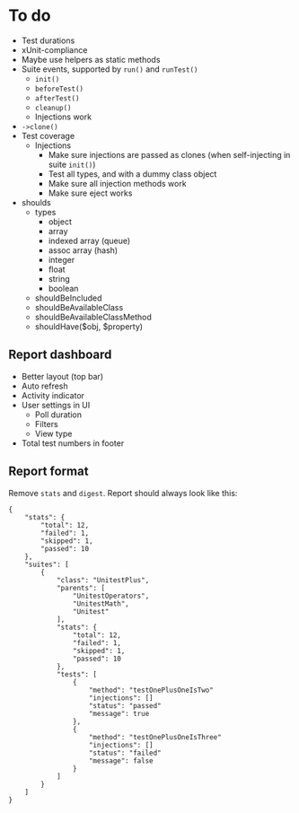 
# To do

- Test durations
- xUnit-compliance
- Maybe use helpers as static methods
- Suite events, supported by `run()` and `runTest()`
	- `init()`
	- `beforeTest()`
	- `afterTest()`
	- `cleanup()`
	- Injections work
- `->clone()`
- Test coverage
	- Injections
		- Make sure injections are passed as clones (when self-injecting in suite `init()`)
		- Test all types, and with a dummy class object
		- Make sure all injection methods work
		- Make sure eject works
- shoulds
	- types
		- object
		- array
		- indexed array (queue)
		- assoc array (hash)
		- integer
		- float
		- string
		- boolean
	- shouldBeIncluded
	- shouldBeAvailableClass
	- shouldBeAvailableClassMethod
	- shouldHave($obj, $property)

## Report dashboard

- Better layout (top bar)
- Auto refresh
- Activity indicator
- User settings in UI
	- Poll duration
	- Filters
	- View type
- Total test numbers in footer

## Report format

Remove `stats` and `digest`. Report should always look like this:

	{
		"stats": {
			"total": 12,
			"failed": 1,
			"skipped": 1,
			"passed": 10
		},
		"suites": [
			{
				"class": "UnitestPlus",
				"parents": [
					"UnitestOperators",
					"UnitestMath",
					"Unitest"
				],
				"stats": {
					"total": 12,
					"failed": 1,
					"skipped": 1,
					"passed": 10
				},
				"tests": [
					{
						"method": "testOnePlusOneIsTwo"
						"injections": []
						"status": "passed"
						"message": true
					},
					{
						"method": "testOnePlusOneIsThree"
						"injections": []
						"status": "failed"
						"message": false
					}
				]
			}
		]
	}
